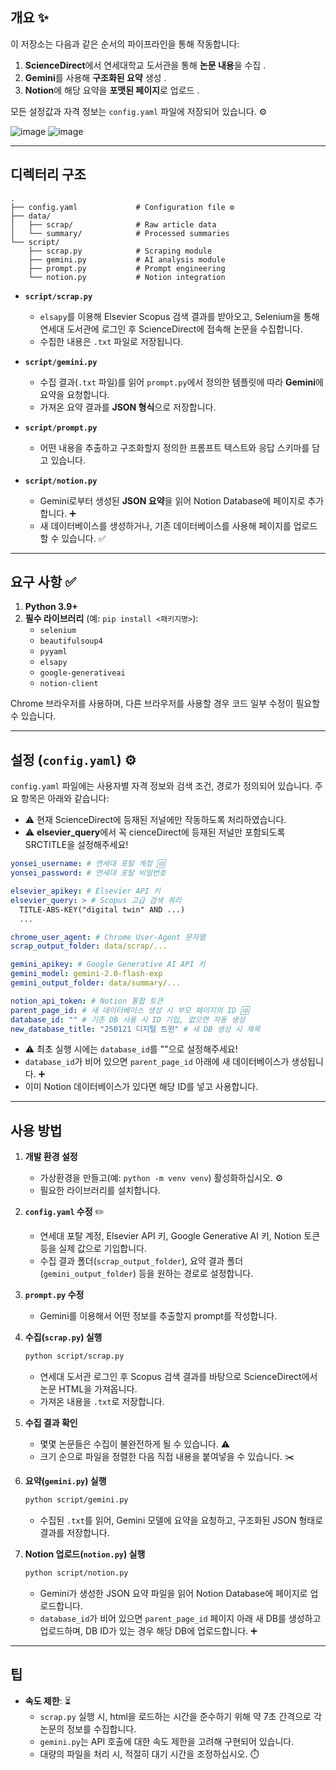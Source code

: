 ## 개요 ✨

이 저장소는 다음과 같은 순서의 파이프라인을 통해 작동합니다:

1. **ScienceDirect**에서 연세대학교 도서관을 통해 **논문 내용**을 수집 .
2. **Gemini**를 사용해 **구조화된 요약** 생성 .
3. **Notion**에 해당 요약을 **포맷된 페이지**로 업로드 .

모든 설정값과 자격 정보는 `config.yaml` 파일에 저장되어 있습니다. ⚙️

![image](https://github.com/user-attachments/assets/cd107334-cbdd-4295-ab9b-79599716a972)
![image](https://github.com/user-attachments/assets/07e2eef1-d6ac-4df8-a9c7-d73a3a84b895)


---

## 디렉터리 구조 

```
.
├── config.yaml             # Configuration file ⚙️
├── data/
│   ├── scrap/              # Raw article data 
│   └── summary/            # Processed summaries 
└── script/
    ├── scrap.py            # Scraping module ️
    ├── gemini.py           # AI analysis module 
    ├── prompt.py           # Prompt engineering 
    └── notion.py           # Notion integration ️
```

- **`script/scrap.py`** ️
    - `elsapy`를 이용해 Elsevier Scopus 검색 결과를 받아오고, Selenium을 통해 연세대 도서관에 로그인 후 ScienceDirect에 접속해 논문을 수집합니다. ️
    - 수집한 내용은 `.txt` 파일로 저장됩니다. 

- **`script/gemini.py`** 
    - 수집 결과(`.txt` 파일)를 읽어 `prompt.py`에서 정의한 템플릿에 따라 **Gemini**에 요약을 요청합니다. 
    - 가져온 요약 결과를 **JSON 형식**으로 저장합니다. ️

- **`script/prompt.py`** 
    - 어떤 내용을 추출하고 구조화할지 정의한 프롬프트 텍스트와 응답 스키마를 담고 있습니다. 

- **`script/notion.py`** ️
    - Gemini로부터 생성된 **JSON 요약**을 읽어 Notion Database에 페이지로 추가합니다. ➕
    - 새 데이터베이스를 생성하거나, 기존 데이터베이스를 사용해 페이지를 업로드할 수 있습니다. ✅

---

## 요구 사항 ✅

1. **Python 3.9+** 
2. **필수 라이브러리** (예: `pip install <패키지명>`):
    - `selenium`
    - `beautifulsoup4`
    - `pyyaml`
    - `elsapy`
    - `google-generativeai`
    - `notion-client`

Chrome 브라우저를 사용하며, 다른 브라우저를 사용할 경우 코드 일부 수정이 필요할 수 있습니다. 

---

## 설정 (`config.yaml`) ⚙️

`config.yaml` 파일에는 사용자별 자격 정보와 검색 조건, 경로가 정의되어 있습니다. 주요 항목은 아래와 같습니다:

- ⚠️ 현재 ScienceDirect에 등재된 저널에만 작동하도록 처리하였습니다. 
- ⚠️ **elsevier_query**에서 꼭 cienceDirect에 등재된 저널만 포함되도록 SRCTITLE을 설정해주세요!

```yaml
yonsei_username: # 연세대 포탈 계정 🆔
yonsei_password: # 연세대 포탈 비밀번호 

elsevier_apikey: # Elsevier API 키 ️
elsevier_query: > # Scopus 고급 검색 쿼리 
  TITLE-ABS-KEY("digital twin" AND ...)
  ...

chrome_user_agent: # Chrome User-Agent 문자열 
scrap_output_folder: data/scrap/... 

gemini_apikey: # Google Generative AI API 키 ️
gemini_model: gemini-2.0-flash-exp
gemini_output_folder: data/summary/... 

notion_api_token: # Notion 통합 토큰 
parent_page_id: # 새 데이터베이스 생성 시 부모 페이지의 ID 🆔
database_id: "" # 기존 DB 사용 시 ID 기입, 없으면 자동 생성 ️
new_database_title: "250121 디지털 트윈" # 새 DB 생성 시 제목 ️
```

- ⚠️ 최초 실행 시에는 `database_id`를 ""으로 설정해주세요!
- `database_id`가 비어 있으면 `parent_page_id` 아래에 새 데이터베이스가 생성됩니다. ➕
- 이미 Notion 데이터베이스가 있다면 해당 ID를 넣고 사용합니다. ️

---

## 사용 방법 

1. **개발 환경 설정** 
    - 가상환경을 만들고(예: `python -m venv venv`) 활성화하십시오. ⚙️
    - 필요한 라이브러리를 설치합니다. 

2. **`config.yaml` 수정** ✏️
    - 연세대 포탈 계정, Elsevier API 키, Google Generative AI 키, Notion 토큰 등을 실제 값으로 기입합니다. 
    - 수집 결과 폴더(`scrap_output_folder`), 요약 결과 폴더(`gemini_output_folder`) 등을 원하는 경로로 설정합니다. 

3. **`prompt.py` 수정** 
    - Gemini를 이용해서 어떤 정보를 추출할지 prompt를 작성합니다. 

4. **수집(`scrap.py`) 실행** ️

    ```bash
    python script/scrap.py
    ```

    - 연세대 도서관 로그인 후 Scopus 검색 결과를 바탕으로 ScienceDirect에서 논문 HTML을 가져옵니다. ️
    - 가져온 내용을 `.txt`로 저장합니다. 

5. **수집 결과 확인** 
    - 몇몇 논문들은 수집이 불완전하게 될 수 있습니다. ⚠️
    - 크기 순으로 파일을 정렬한 다음 직접 내용을 붙여넣을 수 있습니다. ✂️

6. **요약(`gemini.py`) 실행** 

    ```bash
    python script/gemini.py
    ```

    - 수집된 `.txt`를 읽어, Gemini 모델에 요약을 요청하고, 구조화된 JSON 형태로 결과를 저장합니다. ️

7. **Notion 업로드(`notion.py`) 실행** ️

    ```bash
    python script/notion.py
    ```

    - Gemini가 생성한 JSON 요약 파일을 읽어 Notion Database에 페이지로 업로드합니다. 
    - `database_id`가 비어 있으면 `parent_page_id` 페이지 아래 새 DB를 생성하고 업로드하며, DB ID가 있는 경우 해당 DB에 업로드합니다. ➕️

---

## 팁 

- **속도 제한**: ⏳
    - `scrap.py` 실행 시, html을 로드하는 시간을 준수하기 위해 약 7초 간격으로 각 논문의 정보를 수집합니다.
    - `gemini.py`는 API 호출에 대한 속도 제한을 고려해 구현되어 있습니다. 
    - 대량의 파일을 처리 시, 적절히 대기 시간을 조정하십시오. ⏱️
